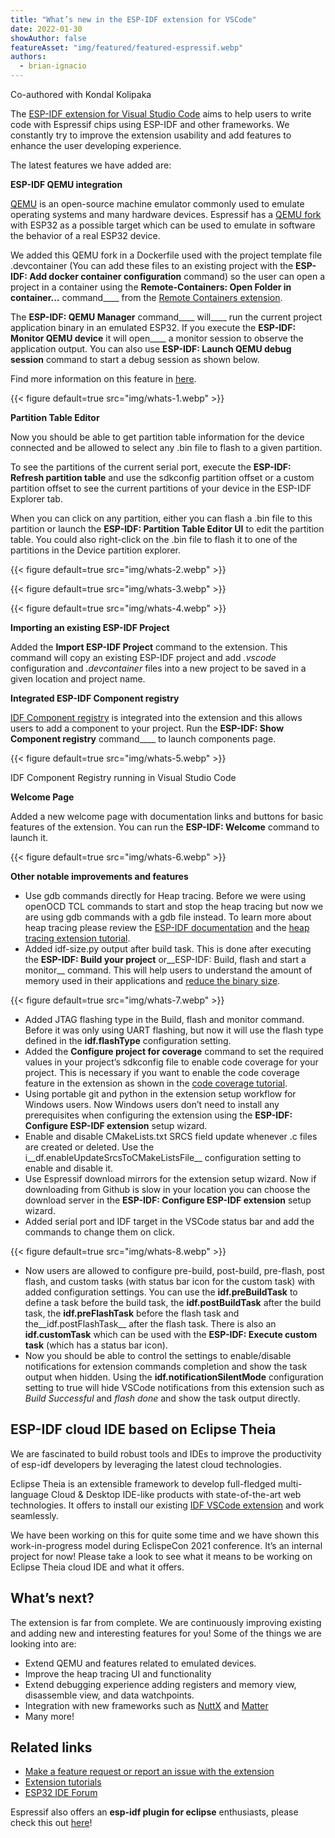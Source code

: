 ```yaml
---
title: "What’s new in the ESP-IDF extension for VSCode"
date: 2022-01-30
showAuthor: false
featureAsset: "img/featured/featured-espressif.webp"
authors:
  - brian-ignacio
---
```

Co-authored with Kondal Kolipaka

The [ESP-IDF extension for Visual Studio Code](https://marketplace.visualstudio.com/items?itemName=espressif.esp-idf-extension) aims to help users to write code with Espressif chips using ESP-IDF and other frameworks. We constantly try to improve the extension usability and add features to enhance the user developing experience.

The latest features we have added are:

__ESP-IDF QEMU integration__ 

[QEMU](https://www.qemu.org/) is an open-source machine emulator commonly used to emulate operating systems and many hardware devices. Espressif has a [QEMU fork](https://github.com/espressif/qemu) with ESP32 as a possible target which can be used to emulate in software the behavior of a real ESP32 device.

We added this QEMU fork in a Dockerfile used with the project template file .devcontainer (You can add these files to an existing project with the __ESP-IDF: Add docker container configuration__ command) so the user can open a project in a container using the __Remote-Containers: Open Folder in container…__ command____ from the [Remote Containers extension](https://marketplace.visualstudio.com/items?itemName=ms-vscode-remote.remote-containers).

The __ESP-IDF: QEMU Manager__ command____ will____ run the current project application binary in an emulated ESP32. If you execute the __ESP-IDF: Monitor QEMU device__ it will open____ a monitor session to observe the application output. You can also use __ESP-IDF: Launch QEMU debug session__  command to start a debug session as shown below.

Find more information on this feature in [here](https://github.com/espressif/vscode-esp-idf-extension/blob/master/docs/QEMU.md).

{{< figure
    default=true
    src="img/whats-1.webp"
    >}}

__Partition Table Editor__ 

Now you should be able to get partition table information for the device connected and be allowed to select any .bin file to flash to a given partition.

To see the partitions of the current serial port, execute the __ESP-IDF: Refresh partition table__  and use the sdkconfig partition offset or a custom partition offset to see the current partitions of your device in the ESP-IDF Explorer tab.

When you can click on any partition, either you can flash a .bin file to this partition or launch the __ESP-IDF: Partition Table Editor UI__ to edit the partition table. You could also right-click on the .bin file to flash it to one of the partitions in the Device partition explorer.

{{< figure
    default=true
    src="img/whats-2.webp"
    >}}

{{< figure
    default=true
    src="img/whats-3.webp"
    >}}

{{< figure
    default=true
    src="img/whats-4.webp"
    >}}

__Importing an existing ESP-IDF Project__ 

Added the __Import ESP-IDF Project__ command to the extension. This command will copy an existing ESP-IDF project and add *.vscode* configuration and *.devcontainer* files into a new project to be saved in a given location and project name.

__Integrated ESP-IDF Component registry__ 

[IDF Component registry](https://components.espressif.com/) is integrated into the extension and this allows users to add a component to your project. Run the __ESP-IDF: Show Component registry__ command____ to launch components page.

{{< figure
    default=true
    src="img/whats-5.webp"
    >}}

IDF Component Registry running in Visual Studio Code

__Welcome Page__ 

Added a new welcome page with documentation links and buttons for basic features of the extension. You can run the __ESP-IDF: Welcome__  command to launch it.

{{< figure
    default=true
    src="img/whats-6.webp"
    >}}

__Other notable improvements and features__ 

- Use gdb commands directly for Heap tracing. Before we were using openOCD TCL commands to start and stop the heap tracing but now we are using gdb commands with a gdb file instead. To learn more about heap tracing please review the [ESP-IDF documentation](https://docs.espressif.com/projects/esp-idf/en/latest/esp32/api-reference/system/heap_debug.html#heap-tracing) and the [heap tracing extension tutorial](https://github.com/espressif/vscode-esp-idf-extension/blob/master/docs/tutorial/heap_tracing.md).
- Added idf-size.py output after build task. This is done after executing the __ESP-IDF: Build your project__  or__ESP-IDF: Build, flash and start a monitor__ command. This will help users to understand the amount of memory used in their applications and [reduce the binary size](https://docs.espressif.com/projects/esp-idf/en/latest/esp32/api-guides/performance/size.html).

{{< figure
    default=true
    src="img/whats-7.webp"
    >}}

- Added JTAG flashing type in the Build, flash and monitor command. Before it was only using UART flashing, but now it will use the flash type defined in the __idf.flashType__ configuration setting.
- Added the __Configure project for coverage__  command to set the required values in your project’s sdkconfig file to enable code coverage for your project. This is necessary if you want to enable the code coverage feature in the extension as shown in the [code coverage tutorial](https://github.com/espressif/vscode-esp-idf-extension/blob/master/docs/tutorial/code_coverage.md).
- Using portable git and python in the extension setup workflow for Windows users. Now Windows users don’t need to install any prerequisites when configuring the extension using the __ESP-IDF: Configure ESP-IDF extension__  setup wizard.
- Enable and disable CMakeLists.txt SRCS field update whenever .c files are created or deleted. Use the i__df.enableUpdateSrcsToCMakeListsFile__  configuration setting to enable and disable it.
- Use Espressif download mirrors for the extension setup wizard. Now if downloading from Github is slow in your location you can choose the download server in the __ESP-IDF: Configure ESP-IDF extension__  setup wizard.
- Added serial port and IDF target in the VSCode status bar and add the commands to change them on click.

{{< figure
    default=true
    src="img/whats-8.webp"
    >}}

- Now users are allowed to configure pre-build, post-build, pre-flash, post flash, and custom tasks (with status bar icon for the custom task) with added configuration settings. You can use the __idf.preBuildTask__  to define a task before the build task, the __idf.postBuildTask__  after the build task, the __idf.preFlashTask__ before the flash task and the__idf.postFlashTask__ after the flash task. There is also an __idf.customTask__ which can be used with the __ESP-IDF: Execute custom task__ (which has a status bar icon).
- Now you should be able to control the settings to enable/disable notifications for extension commands completion and show the task output when hidden. Using the __idf.notificationSilentMode__ configuration setting to true will hide VSCode notifications from this extension such as *Build Successful* and *flash done* and show the task output directly.

## ESP-IDF cloud IDE based on Eclipse Theia

We are fascinated to build robust tools and IDEs to improve the productivity of esp-idf developers by leveraging the latest cloud technologies.

Eclipse Theia is an extensible framework to develop full-fledged multi-language Cloud & Desktop IDE-like products with state-of-the-art web technologies. It offers to install our existing [IDF VSCode extension](https://github.com/espressif/vscode-esp-idf-extension) and work seamlessly.

We have been working on this for quite some time and we have shown this work-in-progress model during EclispeCon 2021 conference. It’s an internal project for now! Please take a look to see what it means to be working on Eclipse Theia cloud IDE and what it offers.

## What’s next?

The extension is far from complete. We are continuously improving existing and adding new and interesting features for you! Some of the things we are looking into are:

- Extend QEMU and features related to emulated devices.
- Improve the heap tracing UI and functionality
- Extend debugging experience adding registers and memory view, disassemble view, and data watchpoints.
- Integration with new frameworks such as [NuttX](https://github.com/espressif/esp-nuttx-bootloader) and [Matter](https://github.com/espressif/connectedhomeip)
- Many more!

## Related links

- [Make a feature request or report an issue with the extension](https://github.com/espressif/vscode-esp-idf-extension/issues/new/choose)
- [Extension tutorials](https://github.com/espressif/vscode-esp-idf-extension/blob/master/docs/tutorial/toc.md)
- [ESP32 IDE Forum](https://esp32.com/viewforum.php?f=40)

Espressif also offers an __esp-idf plugin for eclipse__  enthusiasts, please check this out [here](https://github.com/espressif/idf-eclipse-plugin)!
